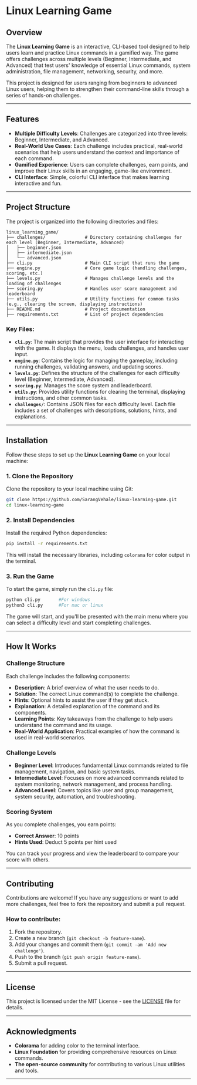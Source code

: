 # Linux Learning Game

## Overview

The **Linux Learning Game** is an interactive, CLI-based tool designed to help users learn and practice Linux commands in a gamified way. The game offers challenges across multiple levels (Beginner, Intermediate, and Advanced) that test users' knowledge of essential Linux commands, system administration, file management, networking, security, and more. 

This project is designed for users ranging from beginners to advanced Linux users, helping them to strengthen their command-line skills through a series of hands-on challenges.

---

## Features

- **Multiple Difficulty Levels**: Challenges are categorized into three levels: Beginner, Intermediate, and Advanced.
- **Real-World Use Cases**: Each challenge includes practical, real-world scenarios that help users understand the context and importance of each command.
- **Gamified Experience**: Users can complete challenges, earn points, and improve their Linux skills in an engaging, game-like environment.
- **CLI Interface**: Simple, colorful CLI interface that makes learning interactive and fun.

---

## Project Structure

The project is organized into the following directories and files:

```
linux_learning_game/
├── challenges/               # Directory containing challenges for each level (Beginner, Intermediate, Advanced)
│   ├── beginner.json
│   ├── intermediate.json
│   └── advanced.json
├── cli.py                    # Main CLI script that runs the game
├── engine.py                 # Core game logic (handling challenges, scoring, etc.)
├── levels.py                 # Manages challenge levels and the loading of challenges
├── scoring.py                # Handles user score management and leaderboard
├── utils.py                  # Utility functions for common tasks (e.g., clearing the screen, displaying instructions)
├── README.md                 # Project documentation
├── requirements.txt          # List of project dependencies
```

### **Key Files:**

- **`cli.py`**: The main script that provides the user interface for interacting with the game. It displays the menu, loads challenges, and handles user input.
- **`engine.py`**: Contains the logic for managing the gameplay, including running challenges, validating answers, and updating scores.
- **`levels.py`**: Defines the structure of the challenges for each difficulty level (Beginner, Intermediate, Advanced).
- **`scoring.py`**: Manages the score system and leaderboard.
- **`utils.py`**: Provides utility functions for clearing the terminal, displaying instructions, and other common tasks.
- **`challenges/`**: Contains JSON files for each difficulty level. Each file includes a set of challenges with descriptions, solutions, hints, and explanations.

---

## Installation

Follow these steps to set up the **Linux Learning Game** on your local machine:

### **1. Clone the Repository**

Clone the repository to your local machine using Git:

```bash
git clone https://github.com/SarangVehale/linux-learning-game.git
cd linux-learning-game
```

### **2. Install Dependencies**

Install the required Python dependencies:

```bash
pip install -r requirements.txt
```

This will install the necessary libraries, including `colorama` for color output in the terminal.

### **3. Run the Game**

To start the game, simply run the `cli.py` file:

```bash
python cli.py       #For windows 
python3 cli.py      #For mac or linux
```

The game will start, and you'll be presented with the main menu where you can select a difficulty level and start completing challenges.

---

## How It Works

### **Challenge Structure**

Each challenge includes the following components:
- **Description**: A brief overview of what the user needs to do.
- **Solution**: The correct Linux command(s) to complete the challenge.
- **Hints**: Optional hints to assist the user if they get stuck.
- **Explanation**: A detailed explanation of the command and its components.
- **Learning Points**: Key takeaways from the challenge to help users understand the command and its usage.
- **Real-World Application**: Practical examples of how the command is used in real-world scenarios.

### **Challenge Levels**

- **Beginner Level**: Introduces fundamental Linux commands related to file management, navigation, and basic system tasks.
- **Intermediate Level**: Focuses on more advanced commands related to system monitoring, network management, and process handling.
- **Advanced Level**: Covers topics like user and group management, system security, automation, and troubleshooting.

### **Scoring System**

As you complete challenges, you earn points:
- **Correct Answer**: 10 points
- **Hints Used**: Deduct 5 points per hint used

You can track your progress and view the leaderboard to compare your score with others.

---

## Contributing

Contributions are welcome! If you have any suggestions or want to add more challenges, feel free to fork the repository and submit a pull request.

### How to contribute:
1. Fork the repository.
2. Create a new branch (`git checkout -b feature-name`).
3. Add your changes and commit them (`git commit -am 'Add new challenge'`).
4. Push to the branch (`git push origin feature-name`).
5. Submit a pull request.

---

## License

This project is licensed under the MIT License - see the [LICENSE](LICENSE) file for details.

---

## Acknowledgments

- **Colorama** for adding color to the terminal interface.
- **Linux Foundation** for providing comprehensive resources on Linux commands.
- **The open-source community** for contributing to various Linux utilities and tools.

---
